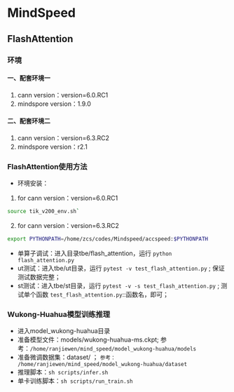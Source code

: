 # MindSpeed

## FlashAttention

### 环境
#### 一、配套环境一
1. cann version：version=6.0.RC1
2. mindspore version：1.9.0
#### 二、配套环境二
1. cann version：version=6.3.RC2
2. mindspore version：r2.1

### FlashAttention使用方法

* 环境安装：
1. for cann version：version=6.0.RC1
```bash
source tik_v200_env.sh`
```
2. for cann version：version=6.3.RC2
```bash
export PYTHONPATH=/home/zcs/codes/Mindspeed/accspeed:$PYTHONPATH
```

* 单算子调试：进入目录tbe/flash_attention，运行 `python flash_attention.py`
* ut测试：进入tbe/ut目录，运行 `pytest -v test_flash_attention.py` ; 保证测试数据完整；
* st测试：进入tbe/st目录，运行 `pytest -v -s test_flash_attention.py` ; 测试单个函数 `test_flash_attention.py`::函数名，即可；

### Wukong-Huahua模型训练推理

* 进入model_wukong-huahua目录
* 准备模型文件：models/wukong-huahua-ms.ckpt; 参考：`/home/ranjiewen/mind_speed/model_wukong-huahua/models`
* 准备微调数据集：dataset/ ； `参考： /home/ranjiewen/mind_speed/model_wukong-huahua/dataset`
* 推理脚本：`sh scripts/infer.sh`
* 单卡训练脚本：`sh scripts/run_train.sh`
